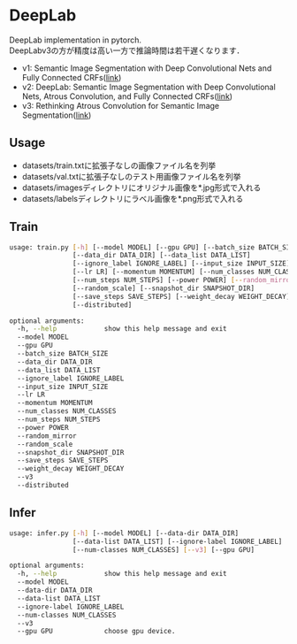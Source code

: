# DeepLab

DeepLab implementation in pytorch.  
DeepLabv3の方が精度は高い一方で推論時間は若干遅くなります．

* v1: Semantic Image Segmentation with Deep Convolutional Nets and Fully Connected CRFs([link](https://arxiv.org/abs/1412.7062))
* v2: DeepLab: Semantic Image Segmentation with Deep Convolutional Nets, Atrous Convolution, and Fully Connected CRFs([link](https://arxiv.org/abs/1606.00915))
* v3: Rethinking Atrous Convolution for Semantic Image Segmentation([link](https://arxiv.org/abs/1706.05587))

## Usage

* datasets/train.txtに拡張子なしの画像ファイル名を列挙
* datasets/val.txtに拡張子なしのテスト用画像ファイル名を列挙
* datasets/imagesディレクトリにオリジナル画像を*.jpg形式で入れる
* datasets/labelsディレクトリにラベル画像を*.png形式で入れる

## Train

```bash
usage: train.py [-h] [--model MODEL] [--gpu GPU] [--batch_size BATCH_SIZE]
                [--data_dir DATA_DIR] [--data_list DATA_LIST]
                [--ignore_label IGNORE_LABEL] [--input_size INPUT_SIZE]
                [--lr LR] [--momentum MOMENTUM] [--num_classes NUM_CLASSES]
                [--num_steps NUM_STEPS] [--power POWER] [--random_mirror]
                [--random_scale] [--snapshot_dir SNAPSHOT_DIR]
                [--save_steps SAVE_STEPS] [--weight_decay WEIGHT_DECAY] [--v3]
                [--distributed]

optional arguments:
  -h, --help            show this help message and exit
  --model MODEL
  --gpu GPU
  --batch_size BATCH_SIZE
  --data_dir DATA_DIR
  --data_list DATA_LIST
  --ignore_label IGNORE_LABEL
  --input_size INPUT_SIZE
  --lr LR
  --momentum MOMENTUM
  --num_classes NUM_CLASSES
  --num_steps NUM_STEPS
  --power POWER
  --random_mirror
  --random_scale
  --snapshot_dir SNAPSHOT_DIR
  --save_steps SAVE_STEPS
  --weight_decay WEIGHT_DECAY
  --v3
  --distributed
```

## Infer

```bash
usage: infer.py [-h] [--model MODEL] [--data-dir DATA_DIR]
                [--data-list DATA_LIST] [--ignore-label IGNORE_LABEL]
                [--num-classes NUM_CLASSES] [--v3] [--gpu GPU]

optional arguments:
  -h, --help            show this help message and exit
  --model MODEL
  --data-dir DATA_DIR
  --data-list DATA_LIST
  --ignore-label IGNORE_LABEL
  --num-classes NUM_CLASSES
  --v3
  --gpu GPU             choose gpu device.
```
